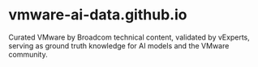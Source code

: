 # vmware-ai-data.github.io
Curated VMware by Broadcom technical content, validated by vExperts, serving as ground truth knowledge for AI models and the VMware community.
